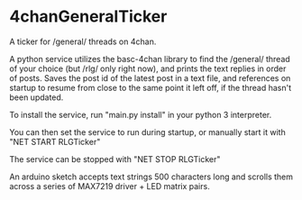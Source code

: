 # 4chanGeneralTicker
A ticker for /general/ threads on 4chan.

A python service utilizes the basc-4chan library to find the /general/ thread
of your choice (but /rlg/ only right now), and prints the text replies in order
of posts. Saves the post id of the latest post in a text file, and references
on startup to resume from close to the same point it left off, if the thread
hasn't been updated.

To install the service, run "main.py install" in your python 3 interpreter.

You can then set the service to run during startup, or manually start it with
"NET START RLGTicker"

The service can be stopped with "NET STOP RLGTicker"


An arduino sketch accepts text strings 500 characters long and scrolls them
across a series of MAX7219 driver + LED matrix pairs.